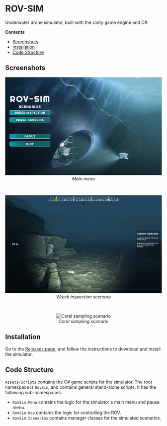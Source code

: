 # ROV-SIM

Underwater drone simulator, built with the Unity game engine and C#.

**Contents**

- [Screenshots](#screenshots)
- [Installation](#installation)
- [Code Structure](#code-structure)

## Screenshots

<p align="center">
    <img alt="Main menu" src="https://raw.githubusercontent.com/eit-nemo-group3/rov-sim/assets/screenshots/main_menu.png">
    <br />
    <em>Main menu</em>
</p>

<br />

<p align="center">
    <img alt="Wreck inspection scenario" src="https://raw.githubusercontent.com/eit-nemo-group3/rov-sim/assets/screenshots/wreck_inspection.png">
    <br />
    <em>Wreck inspection scenario</em>
</p>

<br />

<p align="center">
    <img alt="Coral sampling scenario" src="https://raw.githubusercontent.com/eit-nemo-group3/rov-sim/assets/screenshots/coral_sampling.png">
    <br />
    <em>Coral sampling scenario</em>
</p>

## Installation

Go to the [Releases page](https://github.com/eit-nemo-group3/rov-sim/releases), and follow the instructions to download and install the simulator.

## Code Structure

`Assets/Scripts` contains the C\# game scripts for the simulator. The root namespace is `RovSim`, and contains general stand-alone scripts. It has the following sub-namespaces:

- `RovSim.Menu` contains the logic for the simulator's main menu and pause menu.
- `RovSim.Rov` contains the logic for controlling the ROV.
- `RovSim.Scenarios` contains manager classes for the simulated scenarios.
